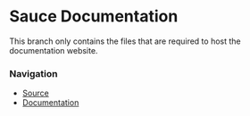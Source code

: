 # Sauce Documentation

This branch only contains the files that are required to host the documentation website.

### Navigation
- [Source](https://github.com/Klattet/Sauce/)
- [Documentation](https://Klattet.github.io/Sauce/)
